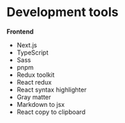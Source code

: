 # Development tools

**Frontend**

- Next.js
- TypeScript
- Sass
- pnpm
- Redux toolkit
- React redux
- React syntax highlighter
- Gray matter
- Markdown to jsx
- React copy to clipboard
